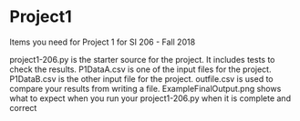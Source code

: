 # Project1

Items you need for Project 1 for SI 206 - Fall 2018

project1-206.py is the starter source for the project.  It includes tests to check the results.
P1DataA.csv is one of the input files for the project.  
P1DataB.csv is the other input file for the project.
outfile.csv is used to compare your results from writing a file.
ExampleFinalOutput.png shows what to expect when you run your project1-206.py when it is complete and correct
